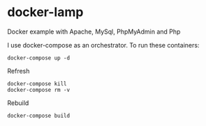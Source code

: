 # docker-lamp
Docker example with Apache, MySql, PhpMyAdmin and Php

I use docker-compose as an orchestrator. To run these containers:

```
docker-compose up -d
```

Refresh
```
docker-compose kill
docker-compose rm -v
```

Rebuild
```
docker-compose build
```
